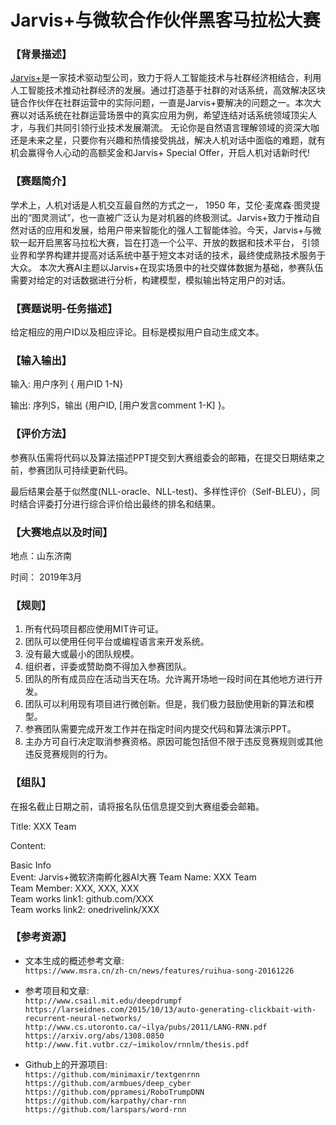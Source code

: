 # Jarvis+与微软合作伙伴黑客马拉松大赛

### 【背景描述】

[Jarvis+](http://www.jarvisplus.com)是一家技术驱动型公司，致力于将人工智能技术与社群经济相结合，利用人工智能技术推动社群经济的发展。通过打造基于社群的对话系统，高效解决区块链合作伙伴在社群运营中的实际问题，一直是Jarvis+要解决的问题之一。本次大赛以对话系统在社群运营场景中的真实应用为例，希望连结对话系统领域顶尖人才，与我们共同引领行业技术发展潮流。 无论你是自然语言理解领域的资深大咖还是未来之星，只要你有兴趣和热情接受挑战，解决人机对话中面临的难题，就有机会赢得令人心动的高额奖金和Jarvis+ Special Offer，开启人机对话新时代!


### 【赛题简介】

学术上，人机对话是人机交互最自然的方式之一， 1950 年，艾伦·麦席森·图灵提出的“图灵测试”，也一直被广泛认为是对机器的终极测试。Jarvis+致力于推动自然对话的应用和发展，给用户带来智能化的强人工智能体验。今天，Jarvis+与微软一起开启黑客马拉松大赛，旨在打造一个公平、开放的数据和技术平台， 引领业界和学界构建并提高对话系统中基于短文本对话的技术，最终使成熟技术服务于大众。 
本次大赛AI主题以Jarvis+在现实场景中的社交媒体数据为基础，参赛队伍需要对给定的对话数据进行分析，构建模型，模拟输出特定用户的对话。

### 【赛题说明-任务描述】

给定相应的用户ID以及相应评论。目标是模拟用户自动生成文本。

### 【输入输出】

输入: 用户序列 { 用户ID 1-N}

输出:  序列S，输出 {用户ID, [用户发言comment 1-K] }。

### 【评价方法】

参赛队伍需将代码以及算法描述PPT提交到大赛组委会的邮箱，在提交日期结束之前，参赛团队可持续更新代码。

最后结果会基于似然度(NLL-oracle、NLL-test)、多样性评价（Self-BLEU），同时结合评委打分进行综合评价给出最终的排名和结果。

### 【大赛地点以及时间】

地点：山东济南

时间： 2019年3月

### 【规则】

1.	所有代码项目都应使用MIT许可证。
2.  团队可以使用任何平台或编程语言来开发系统。
3.  没有最大或最小的团队规模。
4.  组织者，评委或赞助商不得加入参赛团队。
5.  团队的所有成员应在活动当天在场。允许离开场地一段时间在其他地方进行开发。
6.  团队可以利用现有项目进行微创新。但是，我们极力鼓励使用新的算法和模型。
7.  参赛团队需要完成开发工作并在指定时间内提交代码和算法演示PPT。
8.  主办方可自行决定取消参赛资格。原因可能包括但不限于违反竞赛规则或其他违反竞赛规则的行为。

### 【组队】

在报名截止日期之前，请将报名队伍信息提交到大赛组委会邮箱。

Title: XXX Team

Content:

Basic Info  
Event: Jarvis+微软济南孵化器AI大赛
Team Name: XXX Team  
Team Member: XXX, XXX, XXX  
Team works link1: github.com/XXX  
Team works link2: onedrivelink/XXX  

### 【参考资源】

- 文本生成的概述参考文章:\
`https://www.msra.cn/zh-cn/news/features/ruihua-song-20161226`

- 参考项目和文章:\
`http://www.csail.mit.edu/deepdrumpf`
`https://larseidnes.com/2015/10/13/auto-generating-clickbait-with-recurrent-neural-networks/`
`http://www.cs.utoronto.ca/~ilya/pubs/2011/LANG-RNN.pdf`
`https://arxiv.org/abs/1308.0850`
`http://www.fit.vutbr.cz/~imikolov/rnnlm/thesis.pdf`

- Github上的开源项目:\
`https://github.com/minimaxir/textgenrnn`  
`https://github.com/armbues/deep_cyber`  
`https://github.com/ppramesi/RoboTrumpDNN`  
`https://github.com/karpathy/char-rnn`
`https://github.com/larspars/word-rnn`
